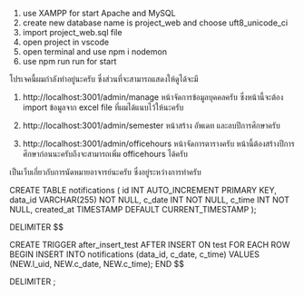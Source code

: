 1. use XAMPP for start Apache and MySQL
2. create new database name is project_web and choose uft8_unicode_ci
3. import project_web.sql file
4. open project in vscode
5. open terminal and use npm i nodemon
5. use npm run run for start

โปรเจคนี้ผมกำลังทำอยู่นะครับ ซึ่งส่วนที่จะสามารถแสดงให้ดูได้จะมี
1. http://localhost:3001/admin/manage หน้าจัดการข้อมูลบุคคลครับ 
      ซึ่งหน้านี้จะต้อง import ข้อมูลจาก excel file ที่ผมได้แนบไว้ให้นะครับ

2. http://localhost:3001/admin/semester หน้าสร้าง อัพเดท และลบปีการศึกษาครับ

3. http://localhost:3001/admin/officehours หน้าจัดการตารางครับ
      หน้านี้ต้องสร้างปีการศึกษาก่อนนะครับถึงจะสามารถเพิ่ม officehours ได้ครับ

เป็นเว็บเกี่ยวกับการนัดหมายอาจารย์นะครับ ซึ่งอยู่ระหว่างการทำครับ


CREATE TABLE notifications (
  id INT AUTO_INCREMENT PRIMARY KEY,
  data_id VARCHAR(255) NOT NULL,
  c_date INT NOT NULL,
  c_time INT NOT NULL,
  created_at TIMESTAMP DEFAULT CURRENT_TIMESTAMP
);

DELIMITER $$

CREATE TRIGGER after_insert_test
AFTER INSERT ON test
FOR EACH ROW
BEGIN
  INSERT INTO notifications (data_id, c_date, c_time)
  VALUES (NEW.l_uid, NEW.c_date, NEW.c_time);
END $$

DELIMITER ;